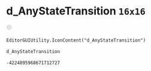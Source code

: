# d_AnyStateTransition `16x16`
<img src="/img/d_AnyStateTransition.png" width=16 height=16>

``` CSharp
EditorGUIUtility.IconContent("d_AnyStateTransition")
```
```
d_AnyStateTransition
```
```
-4224895968671712727
```
